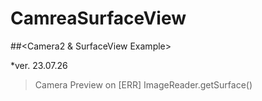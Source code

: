 # CamreaSurfaceView

##<Camera2 & SurfaceView Example>

*ver. 23.07.26
> Camera Preview on 
>[ERR] ImageReader.getSurface() 
